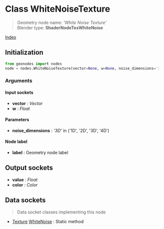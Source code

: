 
# Class WhiteNoiseTexture

> Geometry node name: _'White Noise Texture'_<br>Blender type:  **ShaderNodeTexWhiteNoise**


[Index](/docs/index.md)

## Initialization


```python
from geonodes import nodes
node = nodes.WhiteNoiseTexture(vector=None, w=None, noise_dimensions='3D', label=None)
```


### Arguments


#### Input sockets



- **vector** : _Vector_
- **w** : _Float_



#### Parameters



- **noise_dimensions** : _'3D'_ in ('1D', '2D', '3D', '4D')



#### Node label



- **label** : Geometry node label



## Output sockets



- **value** : _Float_
- **color** : _Color_



## Data sockets

> Data socket classes implementing this node




- [Texture](../sockets/Texture.md) [WhiteNoise](../sockets/Texture.md#whitenoise) : Static method


